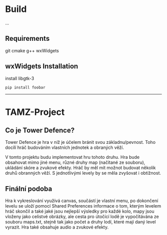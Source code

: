 # Build

...

## Requirements

git
cmake
g++
wxWidgets

## wxWidgets Installation

install libgtk-3
```bash
pip install foobar
```

--------------------------------------------
# TAMZ-Project

## Co je Tower Defence?
Tower Defence je hra v níž je účelem bránit svou základnu/pevnost. Toho docílí hráč budováním vlastních jednotek a obraných věží.

V tomto projektu budu implementovat hru tohoto druhu. Hra bude obsahovat mimo jiné menu, různé druhy map (načítané ze souboru), ukládání skóre a zvukové efekty. Hráč by měl mít možnot budovat několik druhů obranných věží. S jednotlivými levely by se měla zvyšovat i obtížnost.

## Finální podoba
Hra k vykreslování využívá canvas, součástí je vlastní menu, po dokončení levelu se uloží pomocí Shared Preferences informace o tom, kterým levelem hráč skončil a také jaké jsou nejlepší výsledky pro každé kolo, mapy jsou vloženy jako celistvé obrázky, ale cesta pro útočící lodě je vypočítávána ze souboru maps.txt, stejně tak jako počet a druhy lodí, které mají daný level vyrazit. Hra také obsahuje audio a zvukové efekty.

